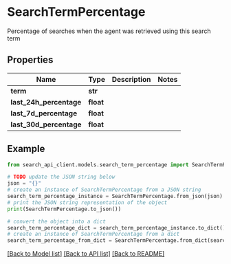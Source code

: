 # SearchTermPercentage

Percentage of searches when the agent was retrieved using this search term

## Properties

Name | Type | Description | Notes
------------ | ------------- | ------------- | -------------
**term** | **str** |  | 
**last_24h_percentage** | **float** |  | 
**last_7d_percentage** | **float** |  | 
**last_30d_percentage** | **float** |  | 

## Example

```python
from search_api_client.models.search_term_percentage import SearchTermPercentage

# TODO update the JSON string below
json = "{}"
# create an instance of SearchTermPercentage from a JSON string
search_term_percentage_instance = SearchTermPercentage.from_json(json)
# print the JSON string representation of the object
print(SearchTermPercentage.to_json())

# convert the object into a dict
search_term_percentage_dict = search_term_percentage_instance.to_dict()
# create an instance of SearchTermPercentage from a dict
search_term_percentage_from_dict = SearchTermPercentage.from_dict(search_term_percentage_dict)
```
[[Back to Model list]](../README.md#documentation-for-models) [[Back to API list]](../README.md#documentation-for-api-endpoints) [[Back to README]](../README.md)


